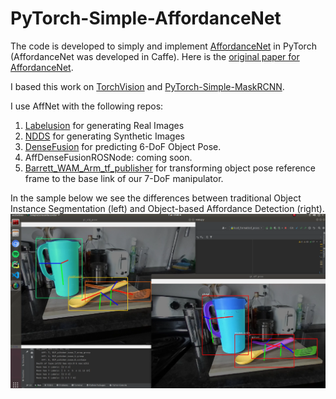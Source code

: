 # PyTorch-Simple-AffordanceNet

The code is developed to simply and implement [AffordanceNet](https://github.com/nqanh/affordance-net) in PyTorch (AffordanceNet was developed in Caffe).
Here is the [original paper for AffordanceNet](https://arxiv.org/pdf/1709.07326.pdf).

I based this work on [TorchVision](https://github.com/pytorch/vision) and [PyTorch-Simple-MaskRCNN](https://github.com/Okery/PyTorch-Simple-MaskRCNN). 

I use AffNet with the following repos:

1. [Labelusion](https://github.com/akeaveny/LabelFusion) for generating Real Images
2. [NDDS](https://github.com/NVIDIA/Dataset_Synthesizer) for generating Synthetic Images   
3. [DenseFusion](https://github.com/akeaveny/DenseFusion) for predicting 6-DoF Object Pose.
4. AffDenseFusionROSNode: coming soon.
5. [Barrett_WAM_Arm_tf_publisher](https://github.com/akeaveny/Barrett_WAM_Arm_tf_publisher) for transforming object pose reference frame to the base link of our 7-DoF manipulator.

In the sample below we see the differences between traditional Object Instance Segmentation (left) and Object-based Affordance Detection (right).
![Alt text](samples/AffPose.png?raw=true "Title")
